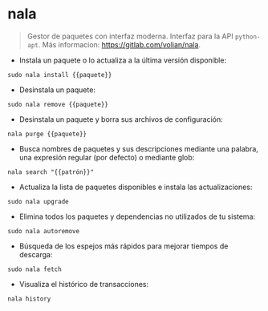 # nala

> Gestor de paquetes con interfaz moderna.
> Interfaz para la API `python-apt`.
> Más informacion: <https://gitlab.com/volian/nala>.

- Instala un paquete o lo actualiza a la última versión disponible:

`sudo nala install {{paquete}}`

- Desinstala un paquete:

`sudo nala remove {{paquete}}`

- Desinstala un paquete y borra sus archivos de configuración:

`nala purge {{paquete}}`

- Busca nombres de paquetes y sus descripciones mediante una palabra, una expresión regular (por defecto) o mediante glob:

`nala search "{{patrón}}"`

- Actualiza la lista de paquetes disponibles e instala las actualizaciones:

`sudo nala upgrade`

- Elimina todos los paquetes y dependencias no utilizados de tu sistema:

`sudo nala autoremove`

- Búsqueda de los espejos más rápidos para mejorar tiempos de descarga:

`sudo nala fetch`

- Visualiza el histórico de transacciones:

`nala history`
